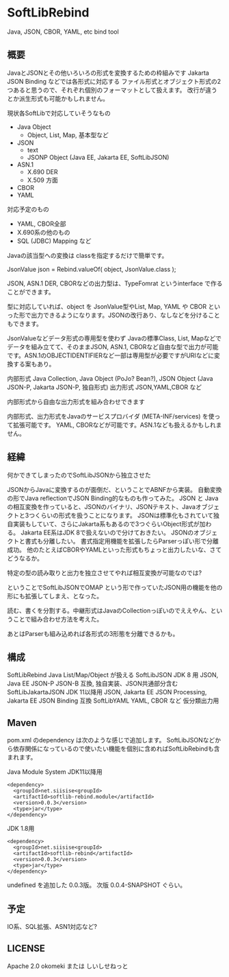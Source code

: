 # SoftLibRebind
Java, JSON, CBOR, YAML, etc bind tool

## 概要

JavaとJSONとその他いろいろの形式を変換するための枠組みです Jakarta JSON Binding などでは各形式に対応する
ファイル形式とオブジェクト形式の2つあると思うので、それぞれ個別のフォーマットとして扱えます。
改行が違うとか派生形式も可能かもしれません。

現状各SoftLibで対応していそうなもの
 - Java Object
   - Object, List, Map, 基本型など
 - JSON
   - text
   - JSONP Object (Java EE, Jakarta EE, SoftLibJSON)
 - ASN.1
   - X.690 DER
   - X.509 方面
 - CBOR
 - YAML

対応予定のもの
 - YAML, CBOR全部
 - X.690系の他のもの
 - SQL (JDBC) Mapping
など

Javaの該当型への変換は classを指定するだけで簡単です。

  JsonValue json = Rebind.valueOf( object, JsonValue.class );

JSON, ASN.1 DER, CBORなどの出力型は、TypeFomrat というinterface で作ることができます。

型に対応していれば、object を JsonValue型やList, Map, YAML や CBOR といった形で出力できるようになります。JSONの改行あり、なしなどを分けることもできます。

JsonValueなどデータ形式の専用型を使わず Javaの標準Class, List, Mapなどでデータを組み立てて、そのままJSON, ASN.1, CBORなど自由な型で出力が可能です。ASN.1のOBJECTIDENTIFIERなど一部は専用型が必要ですがURIなどに変換する案もあり。

内部形式 Java Collection, Java Object (PoJo? Bean?), JSON Object (Java JSON-P, Jakarta JSON-P, 独自形式)
出力形式 JSON,YAML,CBOR など

内部形式から自由な出力形式を組み合わせできます

内部形式、出力形式をJavaのサービスプロバイダ (META-INF/services) を使って拡張可能です。
YAML, CBORなどが可能です。ASN.1なども扱えるかもしれません。

## 経緯

何かできてしまったのでSoftLibJSONから独立させた

JSONからJavaに変換するのが面倒だ、ということでABNFから実装。
自動変換の形でJava reflectionでJSON Binding的なものも作ってみた。
JSON と Javaの相互変換を作っていると、JSONのバイナリ、JSONテキスト、Javaオブジェクトと3つくらいの形式を扱うことになります。
JSONは標準化もされていて独自実装もしていて、さらにJakarta系もあるので3つぐらいObject形式が加わる。
Jakarta EE系はJDK 8で扱えないので分けておきたい。
JSONのオブジェクトと書式も分離したい。
書式指定用機能を拡張したらParserっぽい形で分離成功。
他のたとえばCBORやYAMLといった形式もちょっと出力したいな、さてどうなるか。

特定の型の読み取りと出力を独立させてやれば相互変換が可能なのでは?

ということでSoftLibJSONでOMAP という形で作っていたJSON用の機能を他の形にも拡張してしまえ、となった。

読む、書くを分割する。中継形式はJavaのCollectionっぽいのでええやん、ということで組み合わせ方法を考えた。

あとはParserも組み込めれば各形式の3形態を分離できるかも。

## 構成

 SoftLibRebind Java List/Map/Object が扱える
   SoftLibJSON        JDK  8   用 JSON,  Java EE    JSON-P JSON-B 互換, 独自実装、JSON共通部分含む
   SoftLibJakartaJSON JDK 11以降用 JSON,  Jakarta EE JSON Processing, Jakarta EE JSON Binding 互換
   SoftLibYAML        YAML, CBOR など 仮分類出力用

## Maven

pom.xml のdependency は次のような感じで追加します。
SoftLibJSONなどから依存関係になっているので使いたい機能を個別に含めればSoftLibRebindも含まれます。

Java Module System JDK11以降用
```
<dependency>
  <groupId>net.siisise<groupId>
  <artifactId>softlib-rebind.module</artifactId>
  <version>0.0.3</version>
  <type>jar</type>
</dependency>
```
JDK 1.8用
```
<dependency>
  <groupId>net.siisise<groupId>
  <artifactId>softlib-rebind</artifactId>
  <version>0.0.3</version>
  <type>jar</type>
</dependency>
```
undefined を追加した 0.0.3版。
次版 0.0.4-SNAPSHOT ぐらい。

## 予定

   IO系、SQL拡張、ASN1対応など?

## LICENSE

 Apache 2.0
 okomeki または しいしせねっと

